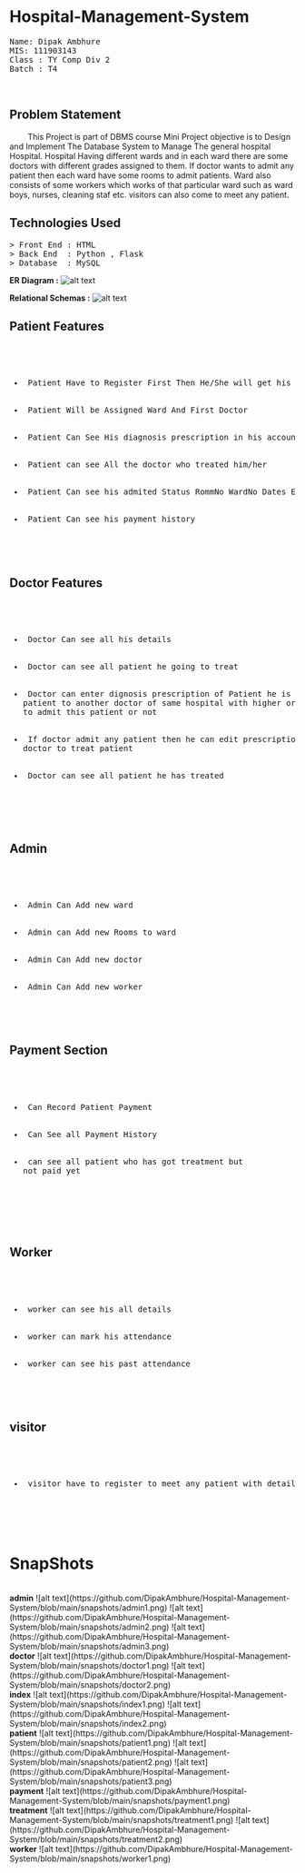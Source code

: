 # Hospital-Management-System
<pre>
Name: Dipak Ambhure
MIS: 111903143
Class : TY Comp Div 2
Batch : T4
</pre>
<br>
<h2> Problem Statement </h2>
<p style="text-indent : 2rem"> This Project is part of DBMS course Mini Project objective is to  Design and Implement The Database System to Manage The general hospital Hospital.
  Hospital Having different wards and in each ward there are some doctors with different grades assigned to them. If doctor wants
  to admit any patient then each ward have some rooms to admit patients. Ward also consists of some workers which works of that 
  particular ward such as ward boys, nurses, cleaning staf etc. visitors can also come to meet any patient. 
</p>

<h2> Technologies Used </h2>
<pre>
> Front End : HTML
> Back End  : Python , Flask
> Database  : MySQL
</pre>

<b>ER Diagram :</b>
![alt text](https://github.com/DipakAmbhure/Hospital-Management-System/blob/main/Documents/HospitalManagementSystemERDiagram.drawio.png)

<b>Relational Schemas :</b>
![alt text](https://github.com/DipakAmbhure/Hospital-Management-System/blob/main/Documents/HospitalManagementDatabaseDesign.png)

<h2> Patient Features </h2>
<pre>
 <ul>
  <li> Patient Have to Register First Then He/She will get his login ID and Password</li>
  <li> Patient Will be Assigned Ward And First Doctor </li>
  <li> Patient Can See His diagnosis prescription in his account </li>
  <li> Patient can see All the doctor who treated him/her </li>
  <li> Patient Can see his admited Status RommNo WardNo Dates Etc. </li>
  <li> Patient Can see his payment history </li>
 </ul>
</pre>



<h2> Doctor Features </h2>
<pre>
  <ul>
    <li> Doctor Can see all his details </li>
    <li> Doctor can see all patient he going to treat </li>
    <li> Doctor can enter dignosis prescription of Patient he is treating also do he want to send this 
patient to another doctor of same hospital with higher or any other grade and also do he want 
to admit this patient or not </li>
    <li> If doctor admit any patient then he can edit prescription dignosis of patient or can tell another 
doctor to treat patient</li>
    <li> Doctor can see all patient he has treated </li>
  </ul>

</pre>




<h2> Admin </h2>
<pre>
  <ul>
    <li> Admin Can Add new ward </li>
    <li> Admin can Add new Rooms to ward </li>
    <li> Admin Can Add new doctor </li>
    <li> Admin Can Add new worker </li>
  </ul>
</pre>

<h2> Payment Section </h2>
<pre>
  <ul>
      <li> Can Record Patient Payment </li>
      <li> Can See all Payment History </li>
      <li> can see all patient who has got treatment but
not paid yet </li>

  </ul>

</pre>


<h2> Worker </h2>
<pre>
  <ul>
    <li> worker can see his all details </li>
    <li> worker can mark his attendance </li>
    <li> worker can see his past attendance </li> 
  </ul>
</pre>


<h2> visitor </h2>
<pre>
  <ul>
    <li> visitor have to register to meet any patient with details</li>
  <ul>
</pre>



<h1> SnapShots </h1>
<br>
<b>admin</b>
![alt text](https://github.com/DipakAmbhure/Hospital-Management-System/blob/main/snapshots/admin1.png)
![alt text](https://github.com/DipakAmbhure/Hospital-Management-System/blob/main/snapshots/admin2.png)
![alt text](https://github.com/DipakAmbhure/Hospital-Management-System/blob/main/snapshots/admin3.png)
<br>
<b>doctor</b>
![alt text](https://github.com/DipakAmbhure/Hospital-Management-System/blob/main/snapshots/doctor1.png)
![alt text](https://github.com/DipakAmbhure/Hospital-Management-System/blob/main/snapshots/doctor2.png)
<br>
<b>index</b>
![alt text](https://github.com/DipakAmbhure/Hospital-Management-System/blob/main/snapshots/index1.png)
![alt text](https://github.com/DipakAmbhure/Hospital-Management-System/blob/main/snapshots/index2.png)
<br>
<b>patient</b>
![alt text](https://github.com/DipakAmbhure/Hospital-Management-System/blob/main/snapshots/patient1.png)
![alt text](https://github.com/DipakAmbhure/Hospital-Management-System/blob/main/snapshots/patient2.png)
![alt text](https://github.com/DipakAmbhure/Hospital-Management-System/blob/main/snapshots/patient3.png)
<br>
<b>payment</b>
![alt text](https://github.com/DipakAmbhure/Hospital-Management-System/blob/main/snapshots/payment1.png)
<br>
<b>treatment</b>
![alt text](https://github.com/DipakAmbhure/Hospital-Management-System/blob/main/snapshots/treatment1.png)
![alt text](https://github.com/DipakAmbhure/Hospital-Management-System/blob/main/snapshots/treatment2.png)
<br>
<b>worker</b>
![alt text](https://github.com/DipakAmbhure/Hospital-Management-System/blob/main/snapshots/worker1.png)